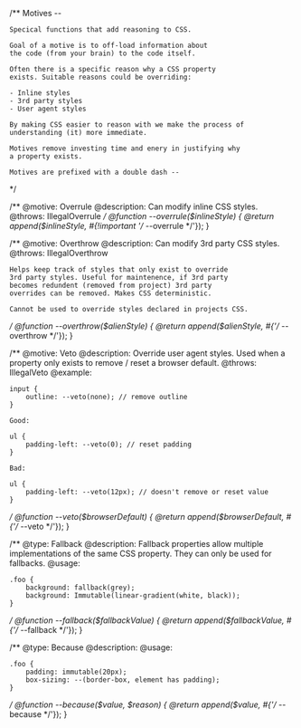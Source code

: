 /**
    Motives --

    Specical functions that add reasoning to CSS.

    Goal of a motive is to off-load information about
    the code (from your brain) to the code itself.

    Often there is a specific reason why a CSS property
    exists. Suitable reasons could be overriding:

    - Inline styles
    - 3rd party styles
    - User agent styles

    By making CSS easier to reason with we make the process of
    understanding (it) more immediate.

    Motives remove investing time and enery in justifying why
    a property exists.

    Motives are prefixed with a double dash --

*/

/**
    @motive: Overrule
    @description: Can modify inline CSS styles.
    @throws: IllegalOverrule
*/
@function --overrule($inlineStyle) {
    @return append($inlineStyle, #{!important '/* --overrule */'});
}

/**
    @motive: Overthrow
    @description: Can modify 3rd party CSS styles.
    @throws: IllegalOverthrow

    Helps keep track of styles that only exist to override
    3rd party styles. Useful for maintenence, if 3rd party
    becomes redundent (removed from project) 3rd party
    overrides can be removed. Makes CSS deterministic.

    Cannot be used to override styles declared in projects CSS.
*/
@function --overthrow($alienStyle) {
    @return append($alienStyle, #{'/* --overthrow */'});
}

/**
    @motive: Veto
    @description: Override user agent styles. Used when
    a property only exists to remove / reset a browser
    default.
    @throws: IllegalVeto
    @example:

    input {
        outline: --veto(none); // remove outline
    }

    Good:

    ul {
        padding-left: --veto(0); // reset padding
    }

    Bad:

    ul {
        padding-left: --veto(12px); // doesn't remove or reset value
    }
*/
@function --veto($browserDefault) {
    @return append($browserDefault, #{'/* --veto */'});
}

/**
    @type: Fallback
    @description: Fallback properties allow multiple implementations
    of the same CSS property. They can only be used for fallbacks.
    @usage:

    .foo {
        background: fallback(grey);
        background: Immutable(linear-gradient(white, black));
    }

*/
@function --fallback($fallbackValue) {
    @return append($fallbackValue, #{'/* --fallback */'});
}

/**
    @type: Because
    @description:
    @usage:

    .foo {
        padding: immutable(20px);
        box-sizing: --(border-box, element has padding);
    }

*/
@function --because($value, $reason) {
    @return append($value, #{'/* --because */'});
}


